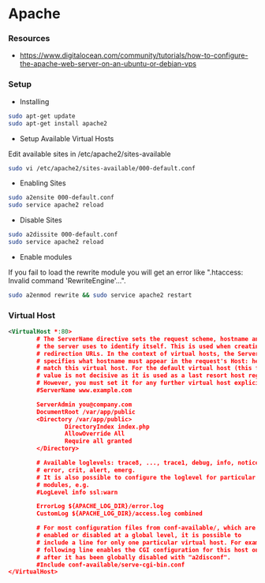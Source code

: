 # Apache #

### Resources ###
 - https://www.digitalocean.com/community/tutorials/how-to-configure-the-apache-web-server-on-an-ubuntu-or-debian-vps



### Setup ###

 - Installing

```bash
sudo apt-get update
sudo apt-get install apache2
```

- Setup Available Virtual Hosts

Edit available sites in /etc/apache2/sites-available

```bash
sudo vi /etc/apache2/sites-available/000-default.conf

```

- Enabling Sites

```bash
sudo a2ensite 000-default.conf
sudo service apache2 reload
```

- Disable Sites
```bash
sudo a2dissite 000-default.conf
sudo service apache2 reload
```
- Enable modules

If you fail to load the rewrite module you will get an error like ".htaccess: Invalid command 'RewriteEngine'...".

```bash
sudo a2enmod rewrite && sudo service apache2 restart
```

### Virtual Host ###

```xml
<VirtualHost *:80>
        # The ServerName directive sets the request scheme, hostname and port that
        # the server uses to identify itself. This is used when creating
        # redirection URLs. In the context of virtual hosts, the ServerName
        # specifies what hostname must appear in the request's Host: header to
        # match this virtual host. For the default virtual host (this file) this
        # value is not decisive as it is used as a last resort host regardless.
        # However, you must set it for any further virtual host explicitly.
        #ServerName www.example.com

        ServerAdmin you@company.com
        DocumentRoot /var/app/public
        <Directory /var/app/public>
                DirectoryIndex index.php
                AllowOverride All
                Require all granted
        </Directory>

        # Available loglevels: trace8, ..., trace1, debug, info, notice, warn,
        # error, crit, alert, emerg.
        # It is also possible to configure the loglevel for particular
        # modules, e.g.
        #LogLevel info ssl:warn

        ErrorLog ${APACHE_LOG_DIR}/error.log
        CustomLog ${APACHE_LOG_DIR}/access.log combined

        # For most configuration files from conf-available/, which are
        # enabled or disabled at a global level, it is possible to
        # include a line for only one particular virtual host. For example the
        # following line enables the CGI configuration for this host only
        # after it has been globally disabled with "a2disconf".
        #Include conf-available/serve-cgi-bin.conf
</VirtualHost>
```
